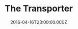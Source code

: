 ---
title: "The Transporter"
year: 2002
date: 2016-04-16T23:00:00.000Z
permalink: /almanac/movies/2016-04-17-the-transporter/index.html
rating: 3
---